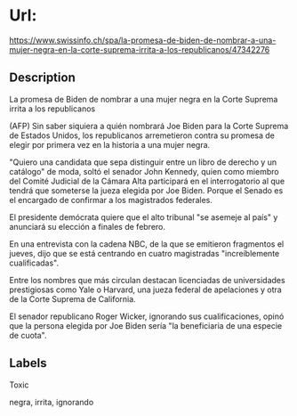 # Url: 

https://www.swissinfo.ch/spa/la-promesa-de-biden-de-nombrar-a-una-mujer-negra-en-la-corte-suprema-irrita-a-los-republicanos/47342276

## Description 

La promesa de Biden de nombrar a una mujer negra en la Corte Suprema irrita a los republicanos

(AFP)
Sin saber siquiera a quién nombrará Joe Biden para la Corte Suprema de Estados Unidos, los republicanos arremetieron contra su promesa de elegir por primera vez en la historia a una mujer negra.

"Quiero una candidata que sepa distinguir entre un libro de derecho y un catálogo" de moda, soltó el senador John Kennedy, quien como miembro del Comité Judicial de la Cámara Alta participará en el interrogatorio al que tendrá que someterse la jueza elegida por Joe Biden. Porque el Senado es el encargado de confirmar a los magistrados federales.

El presidente demócrata quiere que el alto tribunal "se asemeje al país" y anunciará su elección a finales de febrero.

En una entrevista con la cadena NBC, de la que se emitieron fragmentos el jueves, dijo que se está centrando en cuatro magistradas "increíblemente cualificadas".

Entre los nombres que más circulan destacan licenciadas de universidades prestigiosas como Yale o Harvard, una jueza federal de apelaciones y otra de la Corte Suprema de California.

El senador republicano Roger Wicker, ignorando sus cualificaciones, opinó que la persona elegida por Joe Biden sería "la beneficiaria de una especie de cuota".

## Labels 

Toxic 

negra, irrita, ignorando